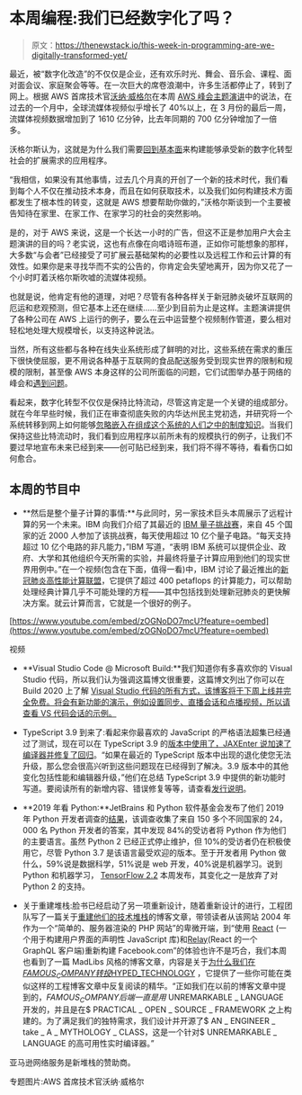 # 本周编程:我们已经数字化了吗？

> 原文：<https://thenewstack.io/this-week-in-programming-are-we-digitally-transformed-yet/>

最近，被“数字化改造”的不仅仅是企业，还有欢乐时光、舞会、音乐会、课程、面对面会议、家庭聚会等等。在一次巨大的席卷浪潮中，许多生活都停止了，转到了网上。根据 AWS 首席技术官[沃纳·威格尔](https://www.linkedin.com/in/wernervogels/)在本周 [AWS 峰会主题演讲](https://aws.amazon.com/events/summits/online/emea/)中的说法，在过去的一个月中，全球流媒体视频似乎增长了 40%以上，在 3 月份的最后一周，流媒体视频数据增加到了 1610 亿分钟，比去年同期的 700 亿分钟增加了一倍多。

沃格尔斯认为，这就是为什么我们需要[回到基本面](https://www.techrepublic.com/article/aws-summit-online-keynote-lets-get-back-to-the-fundamentals/)来构建能够承受新的数字化转型社会的扩展需求的应用程序。

“我相信，如果没有其他事情，过去几个月真的开创了一个新的技术时代，我们看到每个人不仅在推动技术本身，而且在如何获取技术，以及我们如何构建技术方面都发生了根本性的转变，这就是 AWS 想要帮助你做的，”沃格尔斯谈到一个主要被告知待在家里、在家工作、在家学习的社会的突然影响。

是的，对于 AWS 来说，这是一个长达一小时的广告，但这不正是参加用户大会主题演讲的目的吗？老实说，这也有点像在向唱诗班布道，正如你可能想象的那样，大多数“与会者”已经接受了可扩展云基础架构的必要性以及远程工作和云计算的有效性。如果你是来寻找华而不实的公告的，你肯定会失望地离开，因为你又花了一个小时盯着沃格尔斯吹嘘的流媒体视频。

也就是说，他肯定有他的道理，对吧？尽管有各种各样关于新冠肺炎破坏互联网的厄运和悲观预测，但它基本上还在继续……至少到目前为止是这样。主题演讲提供了各种公司在 AWS 上运行的例子，要么在云中运营整个视频制作管道，要么相对轻松地处理大规模增长，以支持这种说法。

当然，所有这些都与各种在线失业系统形成了鲜明的对比，这些系统在需求的重压下很快使屈服，更不用说各种基于互联网的食品配送服务受到现实世界的限制和规模的限制，甚至像 AWS 本身这样的公司所面临的问题，它们试图举办基于网络的峰会和[遇到问题](https://techgeek.com.au/2020/05/13/not-just-you-aws-summit-so-far-a-disaster-bad-quality-and-disappearing-sessions/)。

看起来，数字化转型不仅仅是保持比特流动，尽管这肯定是一个关键的组成部分。就在今年早些时候，我们正在审查彻底失败的内华达州民主党初选，并研究将一个系统转移到网上如何能够[忽略嵌入在组成这个系统的人们之中的制度知识](https://thenewstack.io/this-week-in-programming-iowa-shows-apps-cant-replace-institutional-knowledge/)。当我们保持这些比特流动时，我们看到应用程序以前所未有的规模执行的例子，让我们不要过早地宣布未来已经到来——创可贴已经到来，我们将不得不等待，看看伤口如何愈合。

## 本周的节目中

*   **然后是整个量子计算的事情:**与此同时，另一家技术巨头本周展示了远程计算的另一个未来。IBM 向我们介绍了其最近的 [IBM 量子挑战赛](https://www.ibm.com/blogs/research/2020/05/quantum-challenge-results/)，来自 45 个国家的近 2000 人参加了该挑战赛，每天使用超过 10 亿个量子电路。“每天支持超过 10 亿个电路的非凡能力，”IBM 写道，“表明 IBM 系统可以提供企业、政府、大学和其他组织今天所需的实验，并最终将量子计算应用到他们的现实世界用例中。”在一个视频(包含在下面，值得一看)中，IBM 讨论了最近推出的[新冠肺炎高性能计算联盟](https://covid19-hpc-consortium.org/)，它提供了超过 400 petaflops 的计算能力，可以帮助处理经典计算几乎不可能处理的方程——其中包括找到处理新冠肺炎的更快解决方案。就云计算而言，它就是一个很好的例子。

[https://www.youtube.com/embed/zOGNoDO7mcU?feature=oembed](https://www.youtube.com/embed/zOGNoDO7mcU?feature=oembed)

视频

*   **Visual Studio Code @ Microsoft Build:**我们知道你有多喜欢你的 Visual Studio 代码，所以我们认为强调这篇博文很重要，这篇博文列出了你可以在 Build 2020 上了解 [Visual Studio 代码的所有方式，该博客将于下周上线并完全免费。将会有新功能的演示，例如设置同步、直播会话和点播视频，所以请查看 VS 代码会话的示例。](https://code.visualstudio.com/blogs/2020/05/14/vscode-build-2020)
*   TypeScript 3.9 到来了:看起来你最喜欢的 JavaScript 的严格语法超集已经通过了测试，现在可以在 TypeScript 3.9 的[版本中使用了，JAXEnter 说](https://devblogs.microsoft.com/typescript/announcing-typescript-3-9/)[加速了编译器并修复了回归](https://jaxenter.com/typescript-3-9-171912.html)。“如果在最近的 TypeScript 版本中出现的退化使您无法升级，那么您会很高兴听到这些问题现在已经得到了解决。3.9 版本中的其他变化包括性能和编辑器升级，”他们在总结 TypeScript 3.9 中提供的新功能时写道。要阅读所有的新增内容、错误修复等等，请查看[发行说明](https://devblogs.microsoft.com/typescript/announcing-typescript-3-9/)。

*   **2019 年看 Python:**JetBrains 和 Python 软件基金会发布了他们 2019 年 Python 开发者调查的[结果](https://www.jetbrains.com/lp/python-developers-survey-2019/)，该调查收集了来自 150 多个不同国家的 24，000 名 Python 开发者的答案，其中发现 84%的受访者将 Python 作为他们的主要语言。虽然 Python 2 已经正式停止维护，但 10%的受访者仍在积极使用它，尽管 Python 3.7 是该语言最受欢迎的版本。至于开发者用 Python 做什么，59%说是数据科学，51%说是 web 开发，40%说是机器学习。说到 Python 和机器学习， [TensorFlow 2.2](https://devclass.com/2020/05/11/tensorflow-2_2/) 本周发布，其变化之一是放弃了对 Python 2 的支持。
*   关于重建堆栈:脸书已经启动了另一项重新设计，随着重新设计的进行，工程团队写了一篇关于[重建他们的技术堆栈](https://engineering.fb.com/web/facebook-redesign/)的博客文章，带领读者从该网站 2004 年作为一个“简单的、服务器渲染的 PHP 网站”的卑微开端，到“使用 [React](https://reactjs.org/) (一个用于构建用户界面的声明性 JavaScript 库)和[Relay](https://relay.dev/)(React 的一个 GraphQL 客户端)重新构建 Facebook.com”的体验也许不是巧合，我们本周也看到了一篇 MadLibs 风格的博客文章，内容是关于[为什么我们在$FAMOUS_COMPANY 转投$HYPED_TECHNOLOGY](https://saagarjha.com/blog/2020/05/10/why-we-at-famous-company-switched-to-hyped-technology/) ，它提供了一些你可能在类似这样的工程博客文章中反复阅读的精华。“正如我们在以前的博客文章中提到的，$FAMOUS_COMPANY 后端一直是用$ UNREMARKABLE _ LANGUAGE 开发的，并且是在$ PRACTICAL _ OPEN _ SOURCE _ FRAMEWORK 之上构建的。为了满足我们的独特需求，我们设计并开源了$ AN _ ENGINEER _ take _ A _ MYTHOLOGY _ CLASS，这是一个针对$ UNREMARKABLE _ LANGUAGE 的高可用性实时编译器。”

亚马逊网络服务是新堆栈的赞助商。

专题图片:AWS 首席技术官沃纳·威格尔

<svg xmlns:xlink="http://www.w3.org/1999/xlink" viewBox="0 0 68 31" version="1.1"><title>Group</title> <desc>Created with Sketch.</desc></svg>